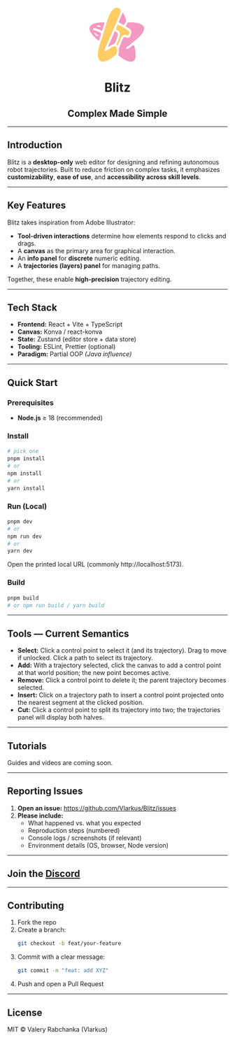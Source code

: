 <div align="center">
  <img src="src/assets/app-icon.svg" alt="Blitz Logo" width="128" height="128">
  <h1>Blitz</h1>
  <h2>Complex Made Simple</h2>
</div>

---

## Introduction

Blitz is a **desktop-only** web editor for designing and refining autonomous robot trajectories. Built to reduce friction on complex tasks, it emphasizes **customizability**, **ease of use**, and **accessibility across skill levels**.

---

## Key Features

Blitz takes inspiration from Adobe Illustrator:
- **Tool-driven interactions** determine how elements respond to clicks and drags.
- A **canvas** as the primary area for graphical interaction.
- An **info panel** for **discrete** numeric editing.
- A **trajectories (layers) panel** for managing paths.

Together, these enable **high-precision** trajectory editing.

---

## Tech Stack

- **Frontend:** React + Vite + TypeScript  
- **Canvas:** Konva / react-konva  
- **State:** Zustand (editor store + data store)  
- **Tooling:** ESLint, Prettier (optional)  
- **Paradigm:** Partial OOP *(Java influence)*  

---

## Quick Start

### Prerequisites
- **Node.js** ≥ 18 (recommended)

### Install
```sh
# pick one
pnpm install
# or
npm install
# or
yarn install
```

### Run (Local)
```sh
pnpm dev
# or
npm run dev
# or
yarn dev
```

Open the printed local URL (commonly http://localhost:5173).

### Build
```sh
pnpm build
# or npm run build / yarn build
```

---

## Tools — Current Semantics

- **Select:** Click a control point to select it (and its trajectory). Drag to move if unlocked. Click a path to select its trajectory.
- **Add:** With a trajectory selected, click the canvas to add a control point at that world position; the new point becomes active.
- **Remove:** Click a control point to delete it; the parent trajectory becomes selected.
- **Insert:** Click on a trajectory path to insert a control point projected onto the nearest segment at the clicked position.
- **Cut:** Click a control point to split its trajectory into two; the trajectories panel will display both halves.

---

## Tutorials

Guides and videos are coming soon.

---

## Reporting Issues

1. **Open an issue:** https://github.com/Vlarkus/Blitz/issues  
2. **Please include:**
   - What happened vs. what you expected  
   - Reproduction steps (numbered)  
   - Console logs / screenshots (if relevant)  
   - Environment details (OS, browser, Node version)

---

## Join the [Discord](https://discord.gg/mytSnb7t)

---

## Contributing

1. Fork the repo  
2. Create a branch:
   ```sh
   git checkout -b feat/your-feature
   ```
3. Commit with a clear message:
   ```sh
   git commit -m "feat: add XYZ"
   ```
4. Push and open a Pull Request

---

## License

MIT © Valery Rabchanka (Vlarkus)
